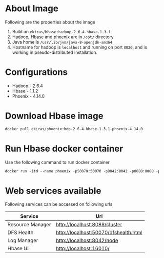 # About Image

Following are the properties about the image
1. Build on `ekiras/hbase:hadoop-2.6.4-hbase-1.3.1`
2. Hadoop, Hbase and phoenix are in `/opt/` directory
3. Java home is `/usr/lib/jvm/java-8-openjdk-amd64`
4. Hostname for hadoop is `localhost` and running on port `8020`, and is working in pseudo-distributed installation. 

# Configurations
* Hadoop - 2.6.4
* Hbase - 1.1.2
* Phoenix - 4.14.0

# Download Hbase image
```Dockerfile
docker pull ekiras/phoenix:hdp-2.6.4-hbase-1.3.1-phoenix-4.14.0
```

# Run Hbase docker container
Use the following command to run docker container
```Dockerfile
docker run -itd --name phoenix -p50070:50070 -p8042:8042 -p8088:8088 -p16000:16000 -p16010:16010 -p16020:16020 -p9095:9095 -p8085:8085 -p2181:2181 -h hdp.hw.com ekiras/phoenix:hdp-2.6.4-hbase-1.3.1-phoenix-4.14.0
```

# Web services available
Following services can be accessed on following urls

| Service | Url |
| --- | --- |
| Resource Manager | [http://localhost:8088/cluster](http://localhost:8088/cluster) |
| DFS Health | [http://localhost:50070/dfshealth.html](http://localhost:50070/dfshealth.html)|
| Log Manager| [http://localhost:8042/node](http://localhost:8042/node)|
| Hbase UI  | [http://localhost:16010/](http://localhost:16010/) |



